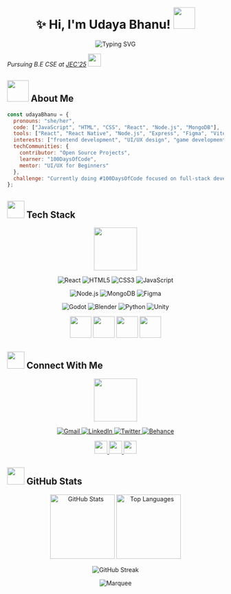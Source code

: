 
<h1 align="center">✨ Hi, I'm Udaya Bhanu! <img src="https://media.giphy.com/media/mGcNjsfWAjY5AEZNw6/giphy.gif" width="50"></h1>
<div align="center">
  <img src="https://readme-typing-svg.herokuapp.com?font=Fira+Code&pause=1000&color=F75C7E&center=true&vCenter=true&width=435&lines=Frontend+Developer;UI%2FUX+Enthusiast;Game+Dev+Explorer;Creative+Coder" alt="Typing SVG" />
</div>
<p><em>Pursuing B.E CSE at <a href="http://www.jec.ac.in">JEC'25</a> <img src="https://media.giphy.com/media/fYSnHlufseco8Fh93Z/giphy.gif" width="30"></em></p>

## <img src="https://media.giphy.com/media/VgCDAzcKvsR6OM0uWg/giphy.gif" width="50"> About Me

```javascript
const udayaBhanu = {
  pronouns: "she/her",
  code: ["JavaScript", "HTML", "CSS", "React", "Node.js", "MongoDB"],
  tools: ["React", "React Native", "Node.js", "Express", "Figma", "Vite", "Leaflet", "Godot"],
  interests: ["frontend development", "UI/UX design", "game development", "blockchain-based apps"],
  techCommunities: {
    contributor: "Open Source Projects",
    learner: "100DaysOfCode",
    mentor: "UI/UX for Beginners"
  },
  challenge: "Currently doing #100DaysOfCode focused on full-stack development and UI/UX"
};
```


## <img src="https://media.giphy.com/media/WUlplcMpOCEmTGBtBW/giphy.gif" width="40"> Tech Stack

<div align="center">
  <img src="https://media.giphy.com/media/KzJkzjggfGN5Py6nkT/giphy.gif" width="100">
</div>
<p align="center">
  <img src="https://img.shields.io/badge/React-61DAFB?style=for-the-badge&logo=react&logoColor=black" alt="React"/>
  <img src="https://img.shields.io/badge/HTML5-E34F26?style=for-the-badge&logo=html5&logoColor=white" alt="HTML5"/>
  <img src="https://img.shields.io/badge/CSS3-1572B6?style=for-the-badge&logo=css3&logoColor=white" alt="CSS3"/>
  <img src="https://img.shields.io/badge/JavaScript-F7DF1E?style=for-the-badge&logo=javascript&logoColor=black" alt="JavaScript"/>
</p>

<p align="center">
  <img src="https://img.shields.io/badge/Node.js-339933?style=for-the-badge&logo=nodedotjs&logoColor=white" alt="Node.js"/>
  <img src="https://img.shields.io/badge/MongoDB-4EA94B?style=for-the-badge&logo=mongodb&logoColor=white" alt="MongoDB"/>
  <img src="https://img.shields.io/badge/Figma-F24E1E?style=for-the-badge&logo=figma&logoColor=white" alt="Figma"/>
</p>

<p align="center">
  <img src="https://img.shields.io/badge/Godot-478CBF?style=for-the-badge&logo=GodotEngine&logoColor=white" alt="Godot"/>
  <img src="https://img.shields.io/badge/Blender-F5792A?style=for-the-badge&logo=blender&logoColor=white" alt="Blender"/>
  <img src="https://img.shields.io/badge/Python-3776AB?style=for-the-badge&logo=python&logoColor=white" alt="Python"/>
  <img src="https://img.shields.io/badge/Unity-100000?style=for-the-badge&logo=unity&logoColor=white" alt="Unity"/>
</p>

<div align="center">
  <img src="https://media3.giphy.com/media/ln7z2eWriiQAllfVcn/200w.webp" width="50">
  <img src="https://i.giphy.com/media/eNAsjO55tPbgaor7ma/200w.webp" width="50">
  <img src="https://i.giphy.com/media/IdyAQJVN2kVPNUrojM/200.webp" width="50">
  <img src="https://media3.giphy.com/media/kdFc8fubgS31b8DsVu/giphy.webp" width="50">
</div>

## <img src="https://media.giphy.com/media/LnQjpWaON8nhr21vNW/giphy.gif" width="40"> Connect With Me

<div align="center">
  <img src="https://media.giphy.com/media/MBCodZbEhb2jSNUZNd/giphy.gif" width="100">
</div>

<p align="center">
  <a href="mailto:bhanuu339@gmail.com">
    <img src="https://img.shields.io/badge/Gmail-D14836?style=for-the-badge&logo=gmail&logoColor=white" alt="Gmail"/>
  </a>
  <a href="https://www.linkedin.com/in/udaya-bhanu-s-3003972a6/">
    <img src="https://img.shields.io/badge/LinkedIn-0077B5?style=for-the-badge&logo=linkedin&logoColor=white" alt="LinkedIn"/>
  </a>
  <a href="https://x.com/twilight_UB">
    <img src="https://img.shields.io/badge/Twitter-1DA1F2?style=for-the-badge&logo=twitter&logoColor=white" alt="Twitter"/>
  </a>
  <a href="https://www.behance.net/udayabhanu4">
    <img src="https://img.shields.io/badge/Behance-0054F7?style=for-the-badge&logo=behance&logoColor=white" alt="Behance"/>
  </a>
</p>

<div align="center">
  <a href="mailto:bhanuu339@gmail.com">
    <img height="30" src="https://media.giphy.com/media/KxlbRn0HuTW7gZID83/giphy.gif">
  </a>
  <a href="https://www.linkedin.com/in/udaya-bhanu-s-3003972a6/">
    <img height="30" src="https://media.giphy.com/media/HQTYdpx1yhxWpugAi2/giphy.gif">
  </a>
  <a href="https://x.com/twilight_UB">
    <img height="30" src="https://media.giphy.com/media/H508mck9ufO9q6z76O/giphy.gif">
  </a>
 
</div>

## <img src="https://media.giphy.com/media/cmCEsJZHYBPels360q/giphy.gif" width="40"> GitHub Stats

<div align="center">
  <img src="https://github-readme-stats.vercel.app/api?username=bhanu-3333&theme=discord_old_blurple&hide_border=false&include_all_commits=false&count_private=false" alt="GitHub Stats" height="150"/>
  <img src="https://github-readme-stats.vercel.app/api/top-langs/?username=bhanu-3333&theme=discord_old_blurple&hide_border=false&include_all_commits=false&count_private=false&layout=compact" alt="Top Languages" height="150"/>
</div>

<p align="center">
  <img src="https://nirzak-streak-stats.vercel.app/?user=bhanu-3333&theme=discord_old_blurple&hide_border=false" alt="GitHub Streak"/>
</p>



<div align="center">
  <img src="https://raw.githubusercontent.com/BrunnerLivio/brunnerlivio/master/images/marquee.svg" alt="Marquee">
</div>


